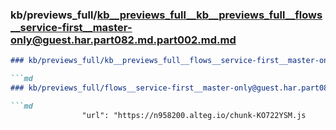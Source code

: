 ### kb/previews_full/kb__previews_full__kb__previews_full__flows__service-first__master-only@guest.har.part082.md.part002.md.md

```md
### kb/previews_full/kb__previews_full__flows__service-first__master-only@guest.har.part082.md.part002.md

```md
### kb/previews_full/flows__service-first__master-only@guest.har.part082.md (part 002)

```md
                "url": "https://n958200.alteg.io/chunk-KO722YSM.js
```

```

```

```
